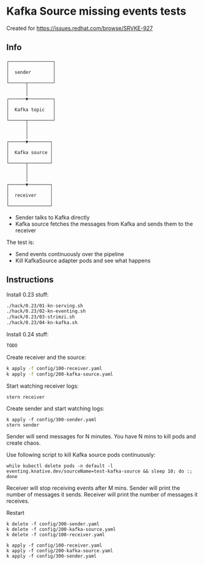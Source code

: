 # Kafka Source missing events tests

Created for https://issues.redhat.com/browse/SRVKE-927

## Info


```
┌────────────────┐
│                │
│  sender        │
│                │
└──────┬─────────┘
       │
       │
┌──────▼─────────┐
│                │
│  Kafka topic   │
│                │
└──────┬─────────┘
       │
       │
       │
┌──────▼────────┐
│               │
│  Kafka source │
│               │
└──────┬────────┘
       │
       │
       │
┌──────▼────────┐
│               │
│  receiver     │
│               │
└───────────────┘
```

- Sender talks to Kafka directly
- Kafka source fetches the messages from Kafka and sends them to the receiver


The test is:
- Send events continuously over the pipeline
- Kill KafkaSource adapter pods and see what happens

## Instructions

Install 0.23 stuff:
```bash
./hack/0.23/01-kn-serving.sh
./hack/0.23/02-kn-eventing.sh
./hack/0.23/03-strimzi.sh
./hack/0.23/04-kn-kafka.sh
```

Install 0.24 stuff:
```bash
TODO
```

Create receiver and the source:

```bash
k apply -f config/100-receiver.yaml
k apply -f config/200-kafka-source.yaml
```

Start watching receiver logs:

```
stern receiver
```

Create sender and start watching logs:

```
k apply -f config/300-sender.yaml
stern sender
```

Sender will send messages for N minutes. You have N mins to kill pods and create chaos.

Use following script to kill Kafka source pods continuously:

```
while kubectl delete pods -n default -l eventing.knative.dev/sourceName=test-kafka-source && sleep 10; do :; done
```

Receiver will stop receiving events after M mins.
Sender will print the number of messages it sends.
Receiver will print the number of messages it receives.


Restart

```
k delete -f config/300-sender.yaml
k delete -f config/200-kafka-source.yaml
k delete -f config/100-receiver.yaml

k apply -f config/100-receiver.yaml
k apply -f config/200-kafka-source.yaml
k apply -f config/300-sender.yaml
```
